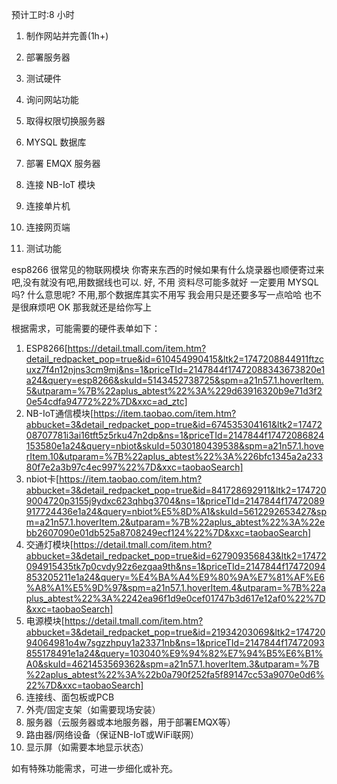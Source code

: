 预计工时:8 小时

1. 制作网站并完善(1h+)
2. 部署服务器
3. 测试硬件

4. 询问网站功能
5. 取得权限切换服务器
6. MYSQL 数据库
7. 部署 EMQX 服务器
8. 连接 NB-IoT 模块
9. 连接单片机
10. 连接网页端
11. 测试功能

esp8266 很常见的物联网模块 你寄来东西的时候如果有什么烧录器也顺便寄过来吧,没有就没有吧,用数据线也可以. 好, 不用 资料尽可能多就好 一定要用 MYSQL 吗? 什么意思呢? 不用,那个数据库其实不用写 我会用只是还要多写一点哈哈 也不是很麻烦吧 OK 那我就还是给你写上

根据需求，可能需要的硬件表单如下：

1. ESP8266[https://detail.tmall.com/item.htm?detail_redpacket_pop=true&id=610454990415&ltk2=1747208844911ftzcuxz7f4n12njns3cm9mj&ns=1&priceTId=2147844f17472088343673820e1a24&query=esp8266&skuId=5143452738725&spm=a21n57.1.hoverItem.5&utparam=%7B%22aplus_abtest%22%3A%229d63916320b9e71d3f20e54cdfa94772%22%7D&xxc=ad_ztc]
2. NB-IoT通信模块[https://item.taobao.com/item.htm?abbucket=3&detail_redpacket_pop=true&id=674535304161&ltk2=1747208707781i3ai16tft5z5rku47n2dp&ns=1&priceTId=2147844f17472086824153580e1a24&query=nbiot&skuId=5030180439538&spm=a21n57.1.hoverItem.10&utparam=%7B%22aplus_abtest%22%3A%226bfc1345a2a23380f7e2a3b97c4ec997%22%7D&xxc=taobaoSearch]
3. nbiot卡[https://item.taobao.com/item.htm?abbucket=3&detail_redpacket_pop=true&id=841728692911&ltk2=1747209004720p3155j9ydxc623qhbg3704&ns=1&priceTId=2147844f17472089917724436e1a24&query=nbiot%E5%8D%A1&skuId=5612292653427&spm=a21n57.1.hoverItem.2&utparam=%7B%22aplus_abtest%22%3A%22ebb2607090e01db525a8708249ecf124%22%7D&xxc=taobaoSearch]
3. 交通灯模块[https://detail.tmall.com/item.htm?abbucket=3&detail_redpacket_pop=true&id=627909356843&ltk2=17472094915435tk7p0cvdy92z6ezgaa9th&ns=1&priceTId=2147844f17472094853205211e1a24&query=%E4%BA%A4%E9%80%9A%E7%81%AF%E6%A8%A1%E5%9D%97&spm=a21n57.1.hoverItem.4&utparam=%7B%22aplus_abtest%22%3A%2242ea96f1d9e0cef01747b3d617e12af0%22%7D&xxc=taobaoSearch]
4. 电源模块[https://detail.tmall.com/item.htm?abbucket=3&detail_redpacket_pop=true&id=21934203069&ltk2=17472094064981o4w7sgzzhpuy1a23371nb&ns=1&priceTId=2147844f17472093855178491e1a24&query=103040%E9%94%82%E7%94%B5%E6%B1%A0&skuId=4621453569362&spm=a21n57.1.hoverItem.3&utparam=%7B%22aplus_abtest%22%3A%22b0a790f252fa5f89147cc53a9070e0d6%22%7D&xxc=taobaoSearch]
8. 连接线、面包板或PCB
9. 外壳/固定支架（如需要现场安装）
10. 服务器（云服务器或本地服务器，用于部署EMQX等）
11. 路由器/网络设备（保证NB-IoT或WiFi联网）
12. 显示屏（如需要本地显示状态）

如有特殊功能需求，可进一步细化或补充。